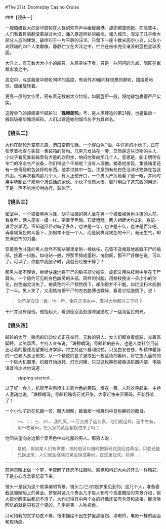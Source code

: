 #The 21st. Doomsday Casino Cruise

###【镜头一】

一艘超级巨大的豪华邮轮在人群的欢呼声中缓缓离港，旋即腾空而起。在高空中，人们看着巨浪翻滚着越过大坝，涌入建造巨轮的船坞，涌入城市，淹没了几乎绝大部分人造的建筑，最终归于一片平静的汪洋。只留下一座十数米高的小岛，以及小岛顶端的四个人类雕像，静静伫立在大洋之中，伫立在被水完全淹没的蓝色星球表面。

大洋上，有无数大大小小的船只，从高空往下看，只是一些闪闪的光点，隐匿在粼粼水波之中。

高空中，与这艘豪华邮轮同样的高度，有另外20艘同样规模的邮轮，围绕着地球，缓缓旋转着。

更高一层的太空里，密布着无数的太空垃圾，如同盔甲一般，将地球包裹得严严实实。

这艘会飞的超级豪华邮轮叫「**珠穆朗玛**」号，是人类建造的第21艘，也是最后一艘超级豪华赌场邮轮。人们以建造她的城市名字为其命名。

### 【镜头二】

大约在邮轮升空前几周，港口空前忙碌。一个穿白色T恤、牛仔裤的小伙子，正在张罗着检查与装载一集装箱的货物。几男几女站在一旁，显然是这些货物的主人。小伙子看见集装箱里有大量的饮用水，纳闷地看向那几个人。意思是，船上明明有专门的净水生产设备，你们带这个干嘛呢？没有人理他。接着他发现，集装箱里还有一些奇怪的包装好的东西。他拿过其中一包，注意到有些白色泡沫状物体在包装外面。他再次看向那几个人，有人正想开口，一个男人严厉地看了他一眼，并同时用手势制止了那两个想说话的家伙。小伙子恍然大悟，顿时明白了这东西的用途。于是一声不吭地吩咐放行、装船了。

### 【镜头三】

密室中，一个披着黑色斗篷、胡子拉碴的男人坐在另一个披着褐黄色斗篷的人前。看身型，两人简直一模一样。密室里黑暗、石壁粗糙。两人相距大约2米，身前一滩污水淤泥。不知道已经对峙了多久，也许是一年，也许是十年，也许是百年吧。再看褐黄色的斗篷下，那根本不是一个人，而是同样深褐色的干尸，毫无生气，却充满恐怖的力量。

穿着黑色斗篷的男人忽然不知从哪里拿到一根枯枝，迅雷不及掩耳地直戳干尸的脑部，接着一抖腕，如电钻一般，将那里捣成齑粉。恍惚间，那干尸好像在说，可以了，可以了，你戳中我脑子时，我就已经被干掉了！

那男人毫不理会，继续快速地将干尸的脑子部分掏空。旋即又用枯枝刺中坐在干尸肩头，一个隐约可见的白色幽灵的头部，同样的抖腕，用枯枝挽出一朵小小的剑花，白色幽灵消失了。褐黄色的干尸颓然倒下，却倒得并不干脆。如烂泥朽木般倒了一半。男人笑了，又用枯枝把干尸的左右胳膊也戳碎，看着它彻底倒下。说：

> 你不是应该「轰」地一声，倒在这泥水中，震得大地都抖三下吗？

干尸并没有理他。他抬起头，看到密室高处缝隙里透过了一丝淡蓝色的光。

### 【镜头四】

邮轮的大厅，赌场的启动仪式正在举行。无数的男人、女人们都身着盛装，举着高脚杯，谈笑风声。主持人宣布说，「珠穆朗玛」号邮轮的船长，也是人类社会目前还活着的最德高望重经济学家，将主持这个启动仪式。只见白发苍苍，却精神矍铄的一位老人走上前来。从一个精致的盒子里取出一枚蓝色的筹码，将它放入面前的一个巨大机器里。机器开始运转，灯光闪耀，只见这枚筹码被吞进机器内部，电脑语音冷冰冰地说道：

>**zipping started**...

过了好一会儿，机器里突然喷出五颜六色的筹码，堆在一旁。人群欢呼起来，主持人激动地说，「珠穆朗玛」号邮轮赌场正式开张，大家赶快来买筹码，开始狂欢了！

一个小伙子趴在机器一旁，瞪大眼睛，数着那一堆筹码中蓝色筹码的数目。

> 一、二、三、四....
> 我的天，一万变成了这么多。他们就这样，无中生有，用一枚筹码，把大家的黄金都换进来了吗？

他回头望向身边那个穿黑色中式礼服的男人。那男人说：

> 是的，但如果人们有需要，邮轮就可以随时把筹码兑换回成黄金。只要还能兑换出来，人们就会继续把黄金换成筹码，在这里狂欢。除非......



----

前两天晚上做一个梦，半夜醒了还忍不住回味，感觉和科幻大片的开头一样精彩。于是心心念念要记录下来。

镜头一是我为这个故事编的背景。镜头二/三/四是梦里见到的。这几个人，准备要截这艘赌船上的黄金。梦里对这几个男女几乎每人都有个高度概括的背景介绍，但大部分醒来后都记不清了，大约记得其中两个女的好像还蛮有背景和故事。能清晰回忆的就是只有这个男的，几乎是第一人称视角。

只可惜我的文字功底不够，根本描绘不出在梦里那强烈、清晰的，电影一样的画面和现场感。